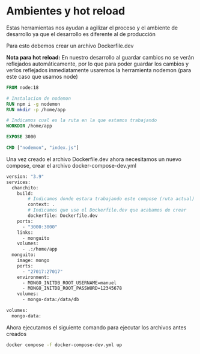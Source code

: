# **Ambientes y hot reload**

Estas herramientas nos ayudan a agilizar el proceso y el ambiente de desarrollo ya que el desarrollo es diferente al de producción

Para esto debemos crear un archivo Dockerfile.dev

**Nota para hot reload:** En nuestro desarrollo al guardar cambios no se verán reflejados automáticamente, por lo que para poder guardar los cambios y verlos reflejados inmediatamente usaremos la herramienta nodemon (para este caso que usamos node)

```Dockerfile
FROM node:18

# Instalacion de nodemon
RUN npm i -g nodemon
RUN mkdir -p /home/app

# Indicamos cual es la ruta en la que estamos trabajando
WORKDIR /home/app

EXPOSE 3000

CMD ["nodemon", "index.js"]
```

Una vez creado el archivo Dockerfile.dev ahora necesitamos un nuevo compose, crear el archivo docker-compose-dev.yml

```Dockerfile
version: "3.9"
services:
  chanchito:
    build: 
	    # Indicamos donde estara trabajando este compose (ruta actual)
	    context: .
	    # Indicamos que use el Dockerfile.dev que acabamos de crear
	    dockerfile: Dockerfile.dev
    ports:
      - "3000:3000"
    links:
      - monguito  
    volumes:
	  - .:/home/app
  monguito:
    image: mongo
    ports:
      - "27017:27017"
    environment:
      - MONGO_INITDB_ROOT_USERNAME=manuel
      - MONGO_INITDB_ROOT_PASSWORD=12345678
    volumes:
      - mongo-data:/data/db

volumes:
  mongo-data:
```

Ahora ejecutamos el siguiente comando para ejecutar los archivos antes creados

```bash
docker compose -f docker-compose-dev.yml up
```
